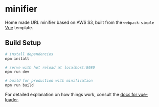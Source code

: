# minifier

Home made URL minifier based on AWS S3, built from the `webpack-simple` [Vue](https://vuejs.org/) template.

## Build Setup

``` bash
# install dependencies
npm install

# serve with hot reload at localhost:8080
npm run dev

# build for production with minification
npm run build
```

For detailed explanation on how things work, consult the [docs for vue-loader](http://vuejs.github.io/vue-loader).

